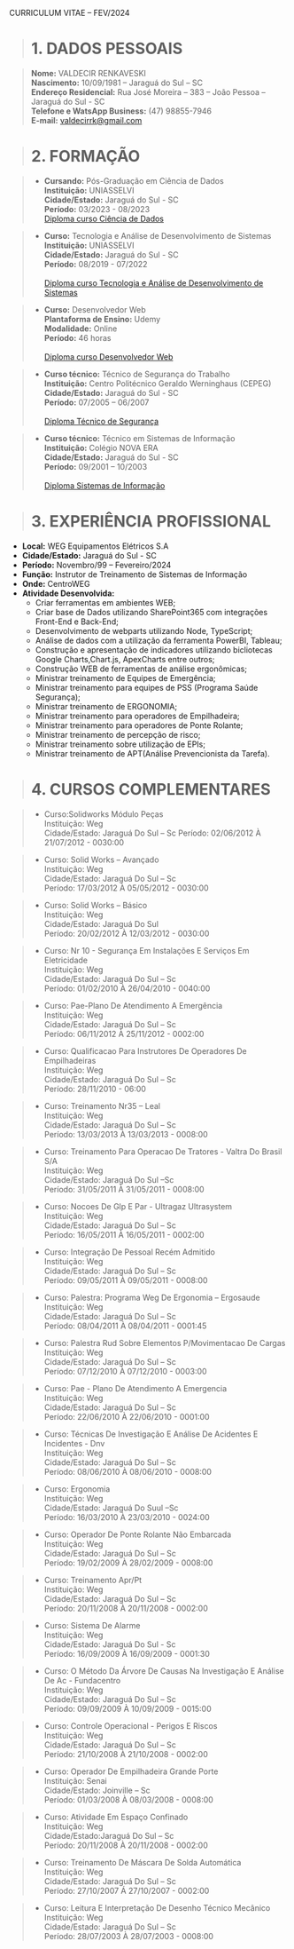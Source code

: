 CURRICULUM VITAE – FEV/2024


># 1. DADOS PESSOAIS

> <b>Nome:</b> VALDECIR RENKAVESKI<br>
> <b>Nascimento:</b> 10/09/1981 – Jaraguá do Sul – SC<br>
> <b>Endereço Residencial:</b> Rua José Moreira – 383 – João Pessoa – Jaraguá do Sul - SC<br>
> <b>Telefone e WatsApp Business:</b> (47) 98855-7946<br>
> <b>E-mail:</b> valdecirrk@gmail.com
	

># 2. FORMAÇÃO 

>- <b>Cursando:</b> Pós-Graduação em Ciência de Dados<br>
<b>Instituição:</b> UNIASSELVI<br>
<b>Cidade/Estado:</b> Jaraguá do Sul - SC<br>
<b>Período:</b> 03/2023 - 08/2023<br>
> [Diploma curso Ciência de Dados](https://github.com/valdecirr/Curriculum-vitae/blob/master/Ciencia%20de%20Dados.pdf)

>- <b>Curso:</b> Tecnologia e Análise de Desenvolvimento de Sistemas<br>
<b>Instituição:</b> UNIASSELVI<br>
<b>Cidade/Estado:</b> Jaraguá do Sul - SC<br>
<b>Período:</b> 08/2019 - 07/2022<br>	
> [Diploma curso Tecnologia e Análise de Desenvolvimento de Sistemas](https://github.com/valdecirr/Curriculum-vitae/blob/master/Diploma.pdf)

>- <b>Curso:</b> Desenvolvedor Web<br>
<b>Plantaforma de Ensino:</b> Udemy <br>
<b>Modalidade:</b> Online<br>
<b>Período:</b> 46 horas <br>	
> [Diploma curso Desenvolvedor Web](https://github.com/valdecirr/Curriculum-vitae/blob/master/Certificado%20Curso%20Online.pdf)

>- <b>Curso técnico:</b> Técnico de Segurança do Trabalho<br>
<b>Instituição:</b> Centro Politécnico Geraldo Werninghaus (CEPEG)<br>
<b>Cidade/Estado:</b> Jaraguá do Sul - SC<br>
<b>Período:</b> 07/2005 – 06/2007<br>	
> [Diploma Técnico de Segurança](https://github.com/valdecirr/Curriculum-vitae/blob/master/TecnicoSeg.pdf)

>- <b>Curso técnico:</b> Técnico em Sistemas de Informação<br>
<b>Instituição:</b> Colégio NOVA ERA<br>
<b>Cidade/Estado:</b> Jaraguá do Sul - SC<br>
<b>Período:</b> 09/2001 – 10/2003<br>	
> [Diploma Sistemas de Informação](https://github.com/valdecirr/Curriculum-vitae/blob/master/Curriculo.pdf)

	
># 3. EXPERIÊNCIA PROFISSIONAL 

- <b>Local:</b> WEG Equipamentos Elétricos S.A
- <b>Cidade/Estado:</b> Jaraguá do Sul - SC
- <b>Período:</b> Novembro/99 – Fevereiro/2024
- <b>Função:</b> Instrutor de Treinamento de Sistemas de Informação
- <b>Onde:</b> CentroWEG
- <b>Atividade Desenvolvida:</b> 
    - Criar ferramentas em ambientes WEB;
    - Criar base de Dados utilizando SharePoint365 com integrações Front-End e Back-End;
    - Desenvolvimento de webparts utilizando Node, TypeScript;
    - Análise de dados com a utilização da ferramenta PowerBI, Tableau;
    - Construção e apresentação de indicadores utilizando bicliotecas Google Charts,Chart.js, ApexCharts entre outros;
    - Construção WEB de ferramentas de análise ergonômicas;
    - Ministrar treinamento de Equipes de Emergência; 
    - Ministrar treinamento para equipes de PSS (Programa Saúde Segurança); 
    - Ministrar treinamento de ERGONOMIA; 
    - Ministrar treinamento para operadores de Empilhadeira; 
    - Ministrar treinamento para operadores de Ponte Rolante; 
    - Ministrar treinamento de percepção de risco; 
    - Ministrar treinamento sobre utilização de EPIs; 
    - Ministrar treinamento de APT(Análise Prevencionista da Tarefa).

># 4. CURSOS COMPLEMENTARES 

> - Curso:Solidworks Módulo Peças<br>
> Instituição: Weg<br>
> Cidade/Estado: Jaraguá Do Sul – Sc
> Período: 02/06/2012 À 21/07/2012 - 0030:00

> - Curso: Solid Works – Avançado<br>
> Instituição: Weg<br>
> Cidade/Estado: Jaraguá Do Sul – Sc<br>
> Período: 17/03/2012 À 05/05/2012 - 0030:00<br>

> - Curso: Solid Works – Básico<br>
> Instituição: Weg<br>
> Cidade/Estado: Jaraguá Do Sul<br>
> Período: 20/02/2012 À 12/03/2012 - 0030:00<br>

> - Curso: Nr 10 - Segurança Em Instalações E Serviços Em Eletricidade<br>
> Instituição: Weg<br>
> Cidade/Estado: Jaraguá Do Sul – Sc<br>
> Período: 01/02/2010 À 26/04/2010 - 0040:00<br>

> - Curso: Pae-Plano De Atendimento A Emergência<br>
> Instituição: Weg<br>
> Cidade/Estado: Jaraguá Do Sul – Sc<br>
> Período: 06/11/2012 À 25/11/2012 - 0002:00<br>

> - Curso: Qualificacao Para Instrutores De Operadores De Empilhadeiras<br>
> Instituição: Weg<br>
> Cidade/Estado: Jaraguá Do Sul – Sc<br>
> Período: 28/11/2010 - 06:00<br>

> - Curso: Treinamento Nr35 – Leal<br>
> Instituição: Weg<br>
> Cidade/Estado: Jaraguá Do Sul – Sc<br>
> Período: 13/03/2013 À 13/03/2013 - 0008:00<br>

> - Curso: Treinamento Para Operacao De Tratores - Valtra Do Brasil S/A<br>
> Instituição: Weg<br>
> Cidade/Estado: Jaraguá Do Sul –Sc<br>
> Período: 31/05/2011 À 31/05/2011 - 0008:00<br>

> - Curso: Nocoes De Glp E Par - Ultragaz Ultrasystem<br>
> Instituição: Weg<br>
> Cidade/Estado: Jaraguá Do Sul – Sc<br>
> Período: 16/05/2011 À 16/05/2011 - 0002:00<br>

> - Curso: Integração De Pessoal Recém Admitido<br>
> Instituição: Weg<br>
> Cidade/Estado: Jaraguá Do Sul – Sc<br>
> Período: 09/05/2011 À 09/05/2011 - 0008:00<br>

> - Curso: Palestra: Programa Weg De Ergonomia – Ergosaude<br>
> Instituição: Weg<br>
> Cidade/Estado: Jaraguá Do Sul – Sc<br>
> Período: 08/04/2011 À 08/04/2011 - 0001:45<br>

> - Curso: Palestra Rud Sobre Elementos P/Movimentacao De Cargas<br>
> Instituição: Weg<br>
> Cidade/Estado: Jaraguá Do Sul – Sc<br>
> Período: 07/12/2010 À 07/12/2010 - 0003:00<br>

> - Curso: Pae - Plano De Atendimento A Emergencia<br>
> Instituição: Weg<br>
> Cidade/Estado: Jaraguá Do Sul – Sc<br>
> Período: 22/06/2010 À 22/06/2010 - 0001:00<br>

> - Curso: Técnicas De Investigação E Análise De Acidentes E Incidentes - Dnv<br>
> Instituição: Weg<br>
> Cidade/Estado: Jaraguá Do Sul – Sc<br>
> Período: 08/06/2010 À 08/06/2010 - 0008:00<br>

> - Curso: Ergonomia<br>
> Instituição: Weg<br>
> Cidade/Estado: Jaraguá Do Suul –Sc<br>
> Período: 16/03/2010  À 23/03/2010  - 0024:00<br>

> - Curso: Operador De Ponte Rolante Não Embarcada<br>
> Instituição: Weg<br>
> Cidade/Estado: Jaraguá Do Sul – Sc<br>
> Período: 19/02/2009 À 28/02/2009 - 0008:00<br>

> - Curso: Treinamento Apr/Pt<br>
> Instituição: Weg<br>
> Cidade/Estado: Jaraguá Do Sul – Sc<br>
> Período: 20/11/2008 À 20/11/2008  - 0002:00<br>

> - Curso: Sistema De Alarme<br>
> Instituição: Weg<br>
> Cidade/Estado: Jaraguá Do Sul - Sc<br>
> Período: 16/09/2009 À 16/09/2009  - 0001:30<br>

> - Curso: O Método Da Árvore De Causas Na Investigação E Análise De Ac - Fundacentro<br>
> Instituição: Weg<br>
> Cidade/Estado: Jaraguá Do Sul – Sc<br>
> Período: 09/09/2009 À 10/09/2009 - 0015:00<br>

> - Curso: Controle Operacional - Perigos E Riscos<br>
> Instituição: Weg<br>
> Cidade/Estado: Jaraguá Do Sul – Sc<br>
> Período: 21/10/2008 À 21/10/2008 - 0002:00<br>

> - Curso: Operador De Empilhadeira Grande Porte<br>
> Instituição: Senai<br>
> Cidade/Estado: Joinville – Sc<br>
> Período: 01/03/2008 À 08/03/2008 - 0008:00<br>

> - Curso: Atividade Em Espaço Confinado<br>
> Instituição: Weg<br>
> Cidade/Estado:Jaraguá Do Sul – Sc<br>
> Período: 20/11/2008 À 20/11/2008 - 0002:00<br>

> - Curso: Treinamento De Máscara De Solda Automática<br>
> Instituição: Weg<br>
> Cidade/Estado: Jaraguá Do Sul – Sc<br>
> Período: 27/10/2007 Á 27/10/2007 - 0002:00<br>

> - Curso: Leitura E Interpretação De Desenho Técnico Mecânico<br>
> Instituição: Weg<br>
> Cidade/Estado: Jaraguá Do Sul – Sc<br>
> Período: 28/07/2003 À 28/07/2003 - 0008:00<br>
